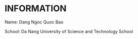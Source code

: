 # INFORMATION 

Name: Dang Ngoc Quoc Bao

School: Da Nang University of Science and Technology School
